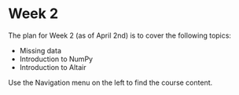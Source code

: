 # Week 2

The plan for Week 2 (as of April 2nd) is to cover the following topics:
* Missing data
* Introduction to NumPy
* Introduction to Altair

Use the Navigation menu on the left to find the course content.